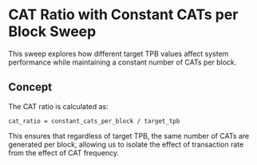 # CAT Ratio with Constant CATs per Block Sweep

This sweep explores how different target TPB values affect system performance while maintaining a constant number of CATs per block.

## Concept

The CAT ratio is calculated as:
```
cat_ratio = constant_cats_per_block / target_tpb
```

This ensures that regardless of target TPB, the same number of CATs are generated per block, allowing us to isolate the effect of transaction rate from the effect of CAT frequency.
